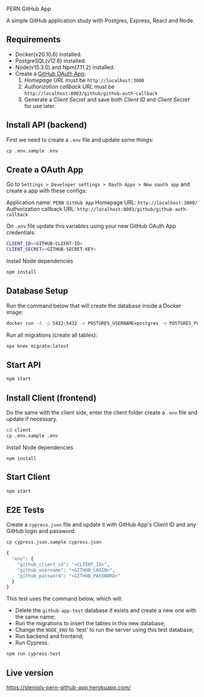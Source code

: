 PERN GitHub App

A simple GitHub application study with Postgres, Express, React and Node.

## Requirements

* Docker(v20.10.6) installed.
* PostgreSQL(v12.6) installed.
* Node(v15.3.0) and Npm(7.11.2) installed.
* Create a [GitHub OAuth App](https://github.com/settings/developers):
  1) *Homepage URL* must be `http://localhost:3000`
  2) *Authorization callback URL* must be `http://localhost:8003/github/github-auth-callback`
  3) Generate a *Client Secret* and save both *Client ID* and *Client Secret* for use later.

## Install API (backend)

First we need to create a `.env` file and update some things:

```bash
cp .env.sample .env
```

## Create a OAuth App 

Go to `Settings > Developer settings > Oauth Apps > New oauth app` 
and create a app with these configs:

Application name: `PERN GitHub App`
Homepage URL: `http://localhost:3000/`
Authorization callback URL: `http://localhost:8003/github/github-auth-callback`

On `.env` file update this variables using your new GitHub OAuth App credentials:
```bash
CLIENT_ID=<GITHUB-CLIENT-ID>
CLIENT_SECRET=<GITHUB-SECRET-KEY>
```

Install Node dependencies

```bash
npm install
```

## Database Setup

Run the command below that will create the database inside a Docker image:

```bash
docker run -d -p 5432:5432 -e POSTGRES_USERNAME=postgres -e POSTGRES_PASSWORD=password -e POSTGRES_DB=github-app postgres:12.6
```

Run all migrations (create all tables):

```bash
npx knex migrate:latest 
```

## Start API

```bash
npm start
```

## Install Client (frontend)

Do the same with the client side, enter the client folder create a `.env` file and update if necessary.

```bash
cd client
cp .env.sample .env
```

Install Node dependencies

```
npm install
```

## Start Client
```bash
npm start
```

## E2E Tests

Create a `cypress.json` file and update it with GitHub App's Client ID and any GitHub login and password.

```bash
cp cypress.json.sample cypress.json
```
```bash
{
  "env": {
    "github_client_id": "<CLIENT_ID>",
    "github_username": "<GITHUB_LOGIN>",
    "github_password": "<GITHUB_PASSWORD>"
  }
}
```

This test uses the command below, which will:

* Delete the `github-app-test` database if exists and create a new one with the same name;
* Run the migrations to insert the tables in this new database;
* Change the `NODE_ENV` to 'test' to run the server using this test database;
* Run backend and frontend;
* Run Cypress.

```bash
npm run cypress-test
```

## Live version

https://steniols-pern-github-app.herokuapp.com/
